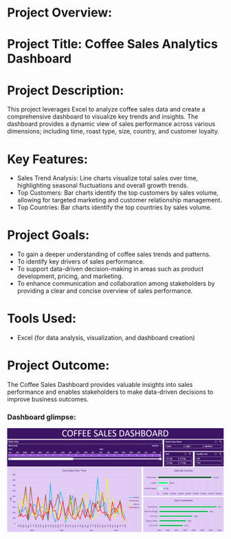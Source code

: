 # Project Overview:
# Project Title: Coffee Sales Analytics Dashboard
# Project Description:
This project leverages Excel to analyze coffee sales data and create a comprehensive dashboard to visualize key trends and insights. The dashboard provides a dynamic view of sales performance across various dimensions; including time, roast type, size, country, and customer loyalty.
# Key Features:
 * Sales Trend Analysis: Line charts visualize total sales over time, highlighting seasonal fluctuations and overall growth trends.
 * Top Customers: Bar charts identify the top customers by sales volume, allowing for targeted marketing and customer relationship management.
 * Top Countries: Bar charts identify the top countries by sales volume.
# Project Goals:
 * To gain a deeper understanding of coffee sales trends and patterns.
 * To identify key drivers of sales performance.
 * To support data-driven decision-making in areas such as product development, pricing, and marketing.
 * To enhance communication and collaboration among stakeholders by providing a clear and concise overview of sales performance.
# Tools Used:
 * Excel (for data analysis, visualization, and dashboard creation)
# Project Outcome:
The Coffee Sales Dashboard provides valuable insights into sales performance and enables stakeholders to make data-driven decisions to improve business outcomes.

### Dashboard glimpse:
![Screenshot 2024-06-02 054517](https://github.com/Ashinsarkarlahiri/Coffee-Sales-Analytics-Project/blob/main/Screenshot%202024-12-27%20170053.png)
